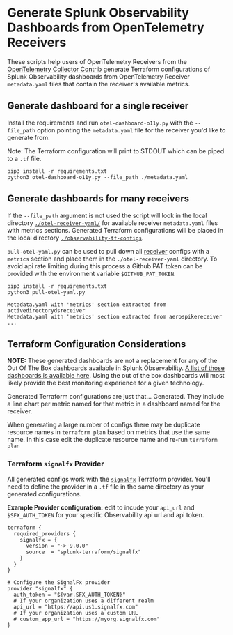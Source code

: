 # Generate Splunk Observability Dashboards from OpenTelemetry Receivers
These scripts help users of OpenTelemetry Receivers from the [OpenTelemetry Collector Contrib](https://github.com/open-telemetry/opentelemetry-collector-contrib/) generate Terraform configurations of Splunk Observability dashboards from OpenTelemetry Receiver `metadata.yaml` files that contain the receiver's available metrics.

## Generate dashboard for a single receiver
Install the requirements and run `otel-dashboard-o11y.py` with the `--file_path` option pointing the `metadata.yaml` file for the receiver you'd like to generate from. 

Note: The Terraform configuration will print to STDOUT which can be piped to a `.tf` file. 
```
pip3 install -r requirements.txt
python3 otel-dashboard-o11y.py --file_path ./metadata.yaml
```

## Generate dashboards for many receivers
If the `--file_path` argument is not used the script will look in the local directory [`./otel-receiver-yaml/`](./otel-receiver-yaml/) for available receiver `metadata.yaml` files with metrics sections. Generated Terraform configurations will be placed in the local directory [`./observability-tf-configs`](./observability-tf-configs/).

`pull-otel-yaml.py` can be used to pull down all [receiver](https://github.com/open-telemetry/opentelemetry-collector-contrib/tree/main/receiver) configs with a `metrics` section and place them in the `./otel-receiver-yaml` directory. To avoid api rate limiting during this process a Github PAT token can be provided with the environment variable `$GITHUB_PAT_TOKEN`.
```
pip3 install -r requirements.txt
python3 pull-otel-yaml.py                          

Metadata.yaml with 'metrics' section extracted from activedirectorydsreceiver
Metadata.yaml with 'metrics' section extracted from aerospikereceiver
...
```

## Terraform Configuration Considerations
**NOTE:** These generated dashboards are not a replacement for any of the Out Of The Box dashboards available in Splunk Observability. [A list of those dashboards is available here](https://docs.splunk.com/observability/en/data-visualization/dashboards/dashboards-list.html). Using the out of the box dashboards will most likely provide the best monitoring experience for a given technology.

Generated Terraform configurations are just that... Generated. They include a line chart per metric named for that metric in a dashboard named for the receiver.

When generating a large number of configs there may be duplicate resource names in `terraform plan` based on metrics that use the same name. In this case edit the duplicate resource name and re-run `terraform plan`

### Terraform `signalfx` Provider
All generated configs work with the [`signalfx`]() Terraform provider. You'll need to define the provider in a `.tf` file in the same directory as your generated configurations.

**Example Provider configuration:** edit to incude your `api_url` and `$SFX_AUTH_TOKEN` for your specific Observability api url and api token.
```
terraform {
  required_providers {
    signalfx = {
      version = "~> 9.0.0"
      source  = "splunk-terraform/signalfx"
    }
  }
}

# Configure the SignalFx provider
provider "signalfx" {
  auth_token = "${var.SFX_AUTH_TOKEN}"
  # If your organization uses a different realm
  api_url = "https://api.us1.signalfx.com"
  # If your organization uses a custom URL
  # custom_app_url = "https://myorg.signalfx.com"
}
```